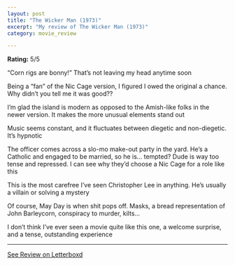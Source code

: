 ```yaml
---
layout: post
title: "The Wicker Man (1973)"
excerpt: "My review of The Wicker Man (1973)"
category: movie_review

---
```


**Rating:** 5/5

“Corn rigs are bonny!” That’s not leaving my head anytime soon

Being a “fan” of the Nic Cage version, I figured I owed the original a chance. Why didn’t you tell me it was good??

I’m glad the island is modern as opposed to the Amish-like folks in the newer version. It makes the more unusual elements stand out

Music seems constant, and it fluctuates between diegetic and non-diegetic. It’s hypnotic

The officer comes across a slo-mo make-out party in the yard. He’s a Catholic and engaged to be married, so he is… tempted? Dude is way too tense and repressed. I can see why they’d choose a Nic Cage for a role like this

This is the most carefree I’ve seen Christopher Lee in anything. He’s usually a villain or solving a mystery

Of course, May Day is when shit pops off. Masks, a bread representation of John Barleycorn, conspiracy to murder, kilts…

I don’t think I’ve ever seen a movie quite like this one, a welcome surprise, and a tense, outstanding experience

<hr>

[See Review on Letterboxd](https://boxd.it/4awMJ5)
